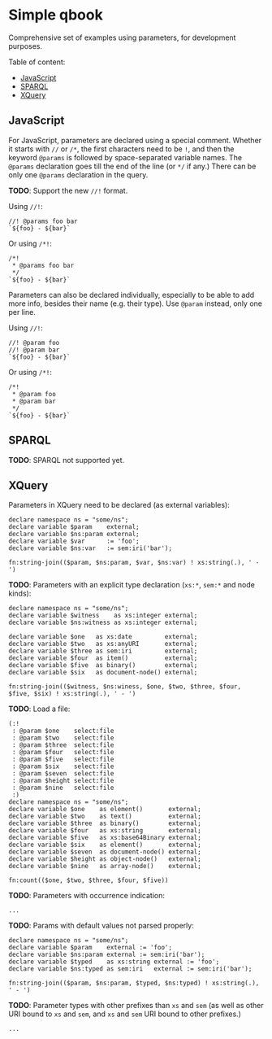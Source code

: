 # Simple qbook

Comprehensive set of examples using parameters, for development purposes.

Table of content:

- [JavaScript](#javascript)
- [SPARQL](#sparql)
- [XQuery](#xquery)

## JavaScript

For JavaScript, parameters are declared using a special comment.  Whether it
starts with `//` or `/*`, the first characters need to be `!`, and then the
keyword `@params` is followed by space-separated variable names.  The `@params`
declaration goes till the end of the line (or `*/` if any.)  There can be only
one `@params` declaration in the query.

**TODO**: Support the new `//!` format.

Using `//!`:

```sjs
//! @params foo bar
`${foo} - ${bar}`
```

Or using `/*!`:

```sjs
/*!
 * @params foo bar
 */
`${foo} - ${bar}`
```

Parameters can also be declared individually, especially to be able to add more
info, besides their name (e.g. their type).  Use `@param` instead, only one per
line.

Using `//!`:

```sjs
//! @param foo
//! @param bar
`${foo} - ${bar}`
```

Or using `/*!`:

```sjs
/*!
 * @param foo
 * @param bar
 */
`${foo} - ${bar}`
```

## SPARQL

**TODO**: SPARQL not supported yet.

## XQuery

Parameters in XQuery need to be declared (as external variables):

```xqy
declare namespace ns = "some/ns";
declare variable $param    external;
declare variable $ns:param external;
declare variable $var      := 'foo';
declare variable $ns:var   := sem:iri('bar');

fn:string-join(($param, $ns:param, $var, $ns:var) ! xs:string(.), ' - ')
```

**TODO**: Parameters with an explicit type declaration (`xs:*`, `sem:*` and node
kinds):

```xqy
declare namespace ns = "some/ns";
declare variable $witness    as xs:integer external;
declare variable $ns:witness as xs:integer external;

declare variable $one   as xs:date         external;
declare variable $two   as xs:anyURI       external;
declare variable $three as sem:iri         external;
declare variable $four  as item()          external;
declare variable $five  as binary()        external;
declare variable $six   as document-node() external;

fn:string-join(($witness, $ns:winess, $one, $two, $three, $four, $five, $six) ! xs:string(.), ' - ')
```

**TODO**: Load a file:

```xqy
(:!
 : @param $one    select:file
 : @param $two    select:file
 : @param $three  select:file
 : @param $four   select:file
 : @param $five   select:file
 : @param $six    select:file
 : @param $seven  select:file
 : @param $height select:file
 : @param $nine   select:file
 :)
declare namespace ns = "some/ns";
declare variable $one    as element()       external;
declare variable $two    as text()          external;
declare variable $three  as binary()        external;
declare variable $four   as xs:string       external;
declare variable $five   as xs:base64Binary external;
declare variable $six    as element()       external;
declare variable $seven  as document-node() external;
declare variable $height as object-node()   external;
declare variable $nine   as array-node()    external;

fn:count(($one, $two, $three, $four, $five))
```

**TODO**: Parameters with occurrence indication:

```
...
```

**TODO**: Params with default values not parsed properly:

```xqy
declare namespace ns = "some/ns";
declare variable $param    external := 'foo';
declare variable $ns:param external := sem:iri('bar');
declare variable $typed    as xs:string external := 'foo';
declare variable $ns:typed as sem:iri   external := sem:iri('bar');

fn:string-join(($param, $ns:param, $typed, $ns:typed) ! xs:string(.), ' - ')
```

**TODO**: Parameter types with other prefixes than `xs` and `sem` (as well as
other URI bound to `xs` and `sem`, and `xs` and `sem` URI bound to other
prefixes.)

```
...
```
